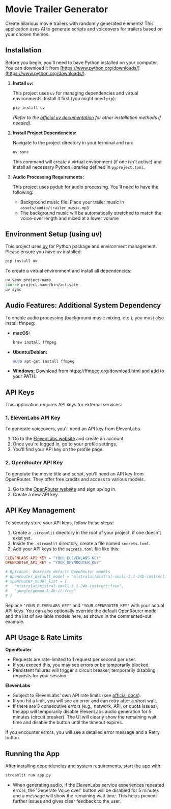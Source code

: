 # Movie Trailer Generator

Create hilarious movie trailers with randomly generated elements! This application uses AI to generate scripts and voiceovers for trailers based on your chosen themes.

## Installation

Before you begin, you'll need to have Python installed on your computer. You can download it from [https://www.python.org/downloads/](https://www.python.org/downloads/).

1. **Install `uv`:**

    This project uses `uv` for managing dependencies and virtual environments. Install it first (you might need `pip`):

    ```bash
    pip install uv
    ```
    *(Refer to the [official uv documentation](https://github.com/astral-sh/uv) for other installation methods if needed).*

2. **Install Project Dependencies:**

    Navigate to the project directory in your terminal and run:

    ```bash
    uv sync
    ```
    This command will create a virtual environment (if one isn't active) and install all necessary Python libraries defined in `pyproject.toml`.

3. **Audio Processing Requirements:**

    This project uses pydub for audio processing. You'll need to have the following:

    * Background music file: Place your trailer music in `assets/audio/trailer_music.mp3`
    * The background music will be automatically stretched to match the voice-over length and mixed at a lower volume

## Environment Setup (using uv)

This project uses [uv](https://github.com/astral-sh/uv) for Python package and environment management. Please ensure you have uv installed:

```bash
pip install uv
```

To create a virtual environment and install all dependencies:

```bash
uv venv project-name
source project-name/bin/activate
uv sync
```

## Audio Features: Additional System Dependency

To enable audio processing (background music mixing, etc.), you must also install ffmpeg:

- **macOS:**
  ```bash
  brew install ffmpeg
  ```
- **Ubuntu/Debian:**
  ```bash
  sudo apt-get install ffmpeg
  ```
- **Windows:**
  Download from https://ffmpeg.org/download.html and add to your PATH.

## API Keys

This application requires API keys for external services:

### 1. ElevenLabs API Key

To generate voiceovers, you'll need an API key from ElevenLabs.

1. Go to the [ElevenLabs website](https://elevenlabs.io/) and create an account.
2. Once you're logged in, go to your profile settings.
3. You'll find your API key on the profile page.

### 2. OpenRouter API Key

To generate the movie title and script, you'll need an API key from OpenRouter.
They offer free credits and access to various models.

1. Go to the [OpenRouter website](https://openrouter.ai/keys) and sign up/log in.
2. Create a new API key.

## API Key Management

To securely store your API keys, follow these steps:

1. Create a `.streamlit` directory in the root of your project, if one doesn't exist yet.
2. Inside the `.streamlit` directory, create a file named `secrets.toml`.
3. Add your API keys to the `secrets.toml` file like this:

```toml
ELEVENLABS_API_KEY = "YOUR_ELEVENLABS_KEY"
OPENROUTER_API_KEY = "YOUR_OPENROUTER_KEY"

# Optional: Override default OpenRouter models
# openrouter_default_model = "mistralai/mistral-small-3.1-24b-instruct:free"
# openrouter_model_list = [
#   "mistralai/mistral-small-3.1-24b-instruct:free",
#   "google/gemma-3-4b-it:free"
# ]
```

Replace `"YOUR_ELEVENLABS_KEY"` and `"YOUR_OPENROUTER_KEY"` with your actual API keys. You can also optionally override the default OpenRouter model and the list of available models here, as shown in the commented-out example.

## API Usage & Rate Limits

**OpenRouter**
- Requests are rate-limited to 1 request per second per user.
- If you exceed this, you may see errors or be temporarily blocked.
- Persistent failures will trigger a circuit breaker, temporarily disabling requests for your session.

**ElevenLabs**
- Subject to ElevenLabs' own API rate limits (see [official docs](https://docs.elevenlabs.io/)).
- If you hit a limit, you will see an error and can retry after a short wait.
- If there are 3 consecutive errors (e.g., network, API, or quota issues), the app will temporarily disable ElevenLabs audio generation for 5 minutes (circuit breaker). The UI will clearly show the remaining wait time and disable the button until the timeout expires.

If you encounter errors, you will see a detailed error message and a Retry button.

## Running the App

After installing dependencies and system requirements, start the app with:

```bash
streamlit run app.py
```

- When generating audio, if the ElevenLabs service experiences repeated errors, the 'Generate Voice over' button will be disabled for 5 minutes and a message will show the remaining wait time. This helps prevent further issues and gives clear feedback to the user.
